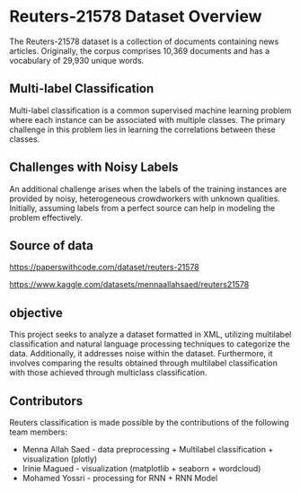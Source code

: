 # Reuters-21578 Dataset Overview

The Reuters-21578 dataset is a collection of documents containing news articles. Originally, 
the corpus comprises 10,369 documents and has a vocabulary of 29,930 unique words.

## Multi-label Classification

Multi-label classification is a common supervised machine learning problem where each instance can be associated with multiple classes. 
The primary challenge in this problem lies in learning the correlations between these classes.

## Challenges with Noisy Labels

An additional challenge arises when the labels of the training instances are provided by noisy, 
heterogeneous crowdworkers with unknown qualities. Initially, assuming labels from a perfect source can help in modeling the problem effectively.

## Source of data

https://paperswithcode.com/dataset/reuters-21578

https://www.kaggle.com/datasets/mennaallahsaed/reuters21578

## objective

This project seeks to analyze a dataset formatted in XML, utilizing multilabel classification and natural language processing techniques to categorize the data. Additionally, 
it addresses noise within the dataset. Furthermore, it involves comparing the results obtained through multilabel classification with those achieved through multiclass classification.

## Contributors

Reuters classification is made possible by the contributions of the following team members:

- Menna Allah Saed - data preprocessing + Multilabel classification + visualization (plotly)
- Irinie Magued - visualization (matplotlib + seaborn + wordcloud)
- Mohamed Yossri - processing for RNN + RNN Model
